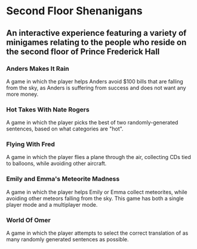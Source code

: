 # Second Floor Shenanigans
## An interactive experience featuring a variety of minigames relating to the people who reside on the second floor of Prince Frederick Hall

### Anders Makes It Rain
A game in which the player helps Anders avoid $100 bills that are falling from the sky, as Anders is suffering from success and does not want any more money.

### Hot Takes With Nate Rogers
A game in which the player picks the best of two randomly-generated sentences, based on what categories are "hot".

### Flying With Fred
A game in which the player flies a plane through the air, collecting CDs tied to balloons, while avoiding other aircraft.

### Emily and Emma's Meteorite Madness
A game in which the player helps Emily or Emma collect meteorites, while avoiding other meteors falling from the sky. This game has both a single player mode and a multiplayer mode.

### World Of Omer
A game in which the player attempts to select the correct translation of as many randomly generated sentences as possible.
